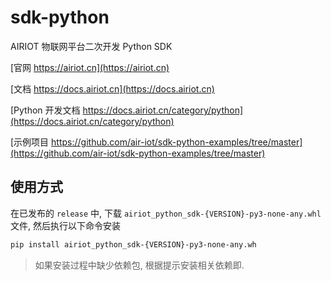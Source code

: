 # sdk-python

AIRIOT 物联网平台二次开发 Python SDK

[官网 https://airiot.cn](https://airiot.cn)

[文档 https://docs.airiot.cn](https://docs.airiot.cn)

[Python 开发文档 https://docs.airiot.cn/category/python](https://docs.airiot.cn/category/python)

[示例项目 https://github.com/air-iot/sdk-python-examples/tree/master](https://github.com/air-iot/sdk-python-examples/tree/master)

## 使用方式

在已发布的 `release` 中, 下载 `airiot_python_sdk-{VERSION}-py3-none-any.whl` 文件, 然后执行以下命令安装

```bash
pip install airiot_python_sdk-{VERSION}-py3-none-any.wh
```

> 如果安装过程中缺少依赖包, 根据提示安装相关依赖即.